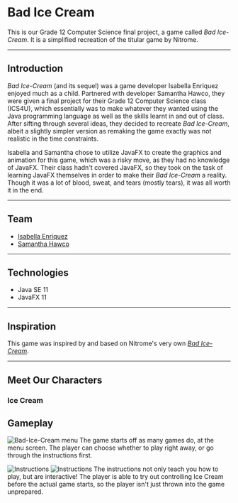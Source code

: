 # Bad Ice Cream
This is our Grade 12 Computer Science final project, a game called *Bad Ice-Cream*. It is a simplified recreation of the titular game by Nitrome.

---

## Introduction
*Bad Ice-Cream* (and its sequel) was a game developer Isabella Enriquez enjoyed much as a child. Partnered with developer Samantha Hawco, they were given a final project for their Grade 12 Computer Science class (ICS4U), which essentially was to make whatever they wanted using the Java programming language as well as the skills learnt in and out of class. After sifting through several ideas, they decided to recreate *Bad Ice-Cream*, albeit a slightly simpler version as remaking the game exactly was not realistic in the time constraints. 

Isabella and Samantha chose to utilize JavaFX to create the graphics and animation for this game, which was a risky move, as they had no knowledge of JavaFX. Their class hadn't covered JavaFX, so they took on the task of learning JavaFX themselves in order to make their *Bad Ice-Cream* a reality. Though it was a lot of blood, sweat, and tears (mostly tears), it was all worth it in the end.

---

## Team
- [Isabella Enriquez](https://github.com/isabellaenriquez)
- [Samantha Hawco](https://github.com/18srh5)

---

## Technologies
- Java SE 11
- JavaFX 11

---

## Inspiration
This game was inspired by and based on Nitrome's very own *[Bad Ice-Cream](http://www.nitrome.com/games/badicecream/#.Xr8UQGhKhhE)*.

---

## Meet Our Characters
### Ice Cream


## Gameplay
![Bad-Ice-Cream menu](https://github.com/isabellaenriquez/Bad-Ice-Cream/blob/master/images/menu.JPG)
The game starts off as many games do, at the menu screen. The player can choose whether to play right away, or go through the instructions first.

![Instructions](https://github.com/isabellaenriquez/Bad-Ice-Cream/blob/master/images/instruction1.JPG) ![Instructions](https://github.com/isabellaenriquez/Bad-Ice-Cream/blob/master/images/instruction2.JPG)
The instructions not only teach you how to play, but are interactive! The player is able to try out controlling Ice Cream before the actual game starts, so the player isn't just thrown into the game unprepared.
